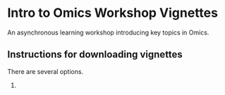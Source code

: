 # Intro to Omics Workshop Vignettes

An asynchronous learning workshop introducing key topics in Omics.



## Instructions for downloading vignettes

There are several options.

1. 
